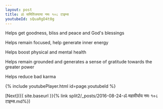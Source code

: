 ```yaml
---
layout: post
title: ॐ समितिंजयाया नमः १०८ टाइम्स
youtubeId: sQuaRgD4t0g
---
```

 
 
Helps get goodness, bliss and peace and God's blessings
 
Helps remain focused, help generate inner energy 
 
Helps boost physical and mental health 
 
Helps remain grounded and generates a sense of gratitude towards the greater power 
 
Helps reduce bad karma
 
 
 
 


{% include youtubePlayer.html id=page.youtubeId %}
 
[Next]({{ site.baseurl }}{% link  split2/_posts/2016-08-24-ॐ महावीर्याय नमः १०८ टाइम्स.md%})
 
